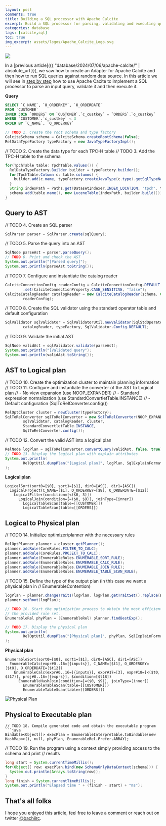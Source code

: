 ```yaml
---
layout: post
comments: true
title: Building a SQL processor with Apache Calcite
excerpt: Build a SQL processor for parsing, validating and executing queries with Apache Calcite
categories: database
tags: [calcite,sql]
toc: true
img_excerpt: assets/logos/Apache_Calcite_Logo.svg
---
```


<img align="center" src="/assets/logos/Apache_Calcite_Logo.svg" />
<br/>

In a [previous article]({{ "database/2024/07/06/apache-calcite/" | absolute_url }}), we saw how to create an Adapter for Apache Calcite and then how to run SQL queries against random data source. In this article we will see in [step by step](https://github.com/zabetak/slides/blob/master/2021/boss-workshop/apache-calcite-tutorial.pdf) how to use Apache Cacite to implement a SQL processor to parse an input query, validate it and then execute it.

**Query**

```sql
SELECT `C_NAME`, `O_ORDERKEY`, `O_ORDERDATE`
FROM `CUSTOMER`
INNER JOIN `ORDERS` ON `CUSTOMER`.`c_custkey` = `ORDERS`.`o_custkey`
WHERE `CUSTOMER`.`c_custkey` < 3
ORDER BY `C_NAME`, `O_ORDERKEY`
```

```java
// TODO 1. Create the root schema and type factory
CalciteSchema schema = CalciteSchema.createRootSchema(false);
RelDataTypeFactory typeFactory = new JavaTypeFactoryImpl();
```
// TODO 2. Create the data type for each TPC-H table
// TODO 3. Add the TPC-H table to the schema
```java
for(TpchTable table: TpchTable.values()) {
  RelDataTypeFactory.Builder builder = typeFactory.builder();
  for(TpchTable.Column c: table.columns) {
    builder.add(c.name, typeFactory.createJavaType(c.type).getSqlTypeName());
  }
  String indexPath = Paths.get(DatasetIndexer.INDEX_LOCATION, "tpch", table.name()).toString();
  schema.add(table.name(), new LuceneTable(indexPath, builder.build()));
}
```

## Query to AST

// TODO 4. Create an SQL parser
```java
SqlParser parser = SqlParser.create(sqlQuery);
```
// TODO 5. Parse the query into an AST
```java
SqlNode parseAst = parser.parseQuery();
// TODO 6. Print and check the AST
System.out.println("[Parsed query]");
System.out.println(parseAst.toString());
```
// TODO 7. Configure and instantiate the catalog reader
```java
CalciteConnectionConfig readerConfig = CalciteConnectionConfig.DEFAULT
        .set(CalciteConnectionProperty.CASE_SENSITIVE, "false");
CalciteCatalogReader catalogReader = new CalciteCatalogReader(schema, Collections.emptyList(), typeFactory,
        readerConfig);
```
// TODO 8. Create the SQL validator using the standard operator table and default configuration
```java
SqlValidator sqlValidator = SqlValidatorUtil.newValidator(SqlStdOperatorTable.instance(),
        catalogReader, typeFactory, SqlValidator.Config.DEFAULT);
```
// TODO 9. Validate the initial AST
```java
SqlNode validAst = sqlValidator.validate(parseAst);
System.out.println("[Validated query");
System.out.println(validAst.toString());
```

## AST to Logical plan

// TODO 10. Create the optimization cluster to maintain planning information
// TODO 11. Configure and instantiate the converter of the AST to Logical plan
// - No view expansion (use NOOP_EXPANDER)
// - Standard expression normalization (use StandardConvertletTable.INSTANCE)
// - Default configuration (SqlToRelConverter.config())
```java
RelOptCluster cluster = newCluster(typeFactory);
SqlToRelConverter sqlToRelConverter = new SqlToRelConverter(NOOP_EXPANDER,
        sqlValidator, catalogReader, cluster,
        StandardConvertletTable.INSTANCE,
        SqlToRelConverter.config());
```
// TODO 12. Convert the valid AST into a logical plan
```java
RelNode logPlan = sqlToRelConverter.convertQuery(validAst, false, true).rel;
// TODO 13. Display the logical plan with explain attributes
System.out.println(
        RelOptUtil.dumpPlan("[Logical plan]", logPlan, SqlExplainFormat.TEXT, SqlExplainLevel.EXPPLAN_ATTRIBUTES)
);
```


**Logical plan**
```
LogicalSort(sort0=[$0], sort1=[$1], dir0=[ASC], dir1=[ASC])
  LogicalProject(C_NAME=[$1], O_ORDERKEY=[$8], O_ORDERDATE=[$12])
    LogicalFilter(condition=[<($0, 3)])
      LogicalJoin(condition=[=($0, $9)], joinType=[inner])
        LogicalTableScan(table=[[CUSTOMER]])
        LogicalTableScan(table=[[ORDERS]])
```

## Logical to Physical plan

// TODO 14. Initialize optimizer/planner with the necessary rules
```java
RelOptPlanner planner = cluster.getPlanner();
planner.addRule(CoreRules.FILTER_TO_CALC);
planner.addRule(CoreRules.PROJECT_TO_CALC);
planner.addRule(EnumerableRules.ENUMERABLE_SORT_RULE);
planner.addRule(EnumerableRules.ENUMERABLE_CALC_RULE);
planner.addRule(EnumerableRules.ENUMERABLE_JOIN_RULE);
planner.addRule(EnumerableRules.ENUMERABLE_TABLE_SCAN_RULE);
```
// TODO 15. Define the type of the output plan (in this case we want a physical plan in
// EnumerableContention)
```java
logPlan = planner.changeTraits(logPlan, logPlan.getTraitSet().replace(EnumerableConvention.INSTANCE));
planner.setRoot(logPlan);

// TODO 16. Start the optimization process to obtain the most efficient physical plan based on
// the provided rule set.
EnumerableRel phyPlan = (EnumerableRel) planner.findBestExp();

// TODO 17. Display the physical plan
System.out.println(
        RelOptUtil.dumpPlan("[Physical plan]", phyPlan, SqlExplainFormat.TEXT, SqlExplainLevel.EXPPLAN_ATTRIBUTES)
);
```

**Physical plan**
```
EnumerableSort(sort0=[$0], sort1=[$1], dir0=[ASC], dir1=[ASC])
  EnumerableCalc(expr#0..16=[{inputs}], C_NAME=[$t1], O_ORDERKEY=[$t8], O_ORDERDATE=[$t12])
    EnumerableCalc(expr#0..16=[{inputs}], expr#17=[3], expr#18=[<($t0, $t17)], proj#0..16=[{exprs}], $condition=[$t18])
      EnumerableHashJoin(condition=[=($0, $9)], joinType=[inner])
        EnumerableTableScan(table=[[CUSTOMER]])
        EnumerableTableScan(table=[[ORDERS]])
```


![Physical Plan](/assets/2024/07/20240717-physical_plan.svg)

## Physical to Executable plan

```
// TODO 18. Compile generated code and obtain the executable program
```java
Bindable<Object[]> execPlan = EnumerableInterpretable.toBindable(new HashMap<>(), null, phyPlan, EnumerableRel.Prefer.ARRAY);
```
// TODO 19. Run the program using a context simply providing access to the schema and print
// results
```java
long start = System.currentTimeMillis();
for(Object[] row: execPlan.bind(new SchemaOnlyDataContext(schema))) {
  System.out.println(Arrays.toString(row));
}
long finish = System.currentTimeMillis();
System.out.println("Elapsed time " + (finish - start) + "ms");
```




## That's all folks
I hope you enjoyed this article, feel free to leave a comment or reach out on twitter [@bachiirc](https://twitter.com/bachiirc).
